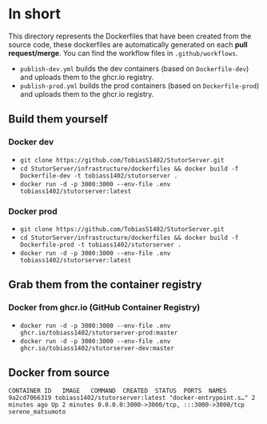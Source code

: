 # In short
This directory represents the Dockerfiles that have been created from the source code, these dockerfiles are automatically generated on each **pull request/merge**. You can find the workflow files in `.github/workflows`.
- `publish-dev.yml` builds the dev containers (based on `Dockerfile-dev`) and uploads them to the ghcr.io registry.
- `publish-prod.yml` builds the prod containers (based on `Dockerfile-prod`) and uploads them to the ghcr.io registry.

## Build them yourself
### Docker dev 

- `git clone https://github.com/TobiasS1402/StutorServer.git`
- `cd StutorServer/infrastructure/dockerfiles && docker build -f Dockerfile-dev -t tobiass1402/stutorserver .`
- `docker run -d -p 3000:3000 --env-file .env tobiass1402/stutorserver:latest`

### Docker prod 
- `git clone https://github.com/TobiasS1402/StutorServer.git`
- `cd StutorServer/infrastructure/dockerfiles && docker build -f Dockerfile-prod -t tobiass1402/stutorserver .`
- `docker run -d -p 3000:3000 --env-file .env tobiass1402/stutorserver:latest`

## Grab them from the container registry
### Docker from ghcr.io (GitHub Container Registry)
- `docker run -d -p 3000:3000 --env-file .env ghcr.io/tobiass1402/stutorserver-prod:master`
- `docker run -d -p 3000:3000 --env-file .env ghcr.io/tobiass1402/stutorserver-dev:master`

## Docker from source
```
CONTAINER ID   IMAGE   COMMAND  CREATED  STATUS  PORTS  NAMES
9a2cd7066319 tobiass1402/stutorserver:latest "docker-entrypoint.s…" 2 minutes ago Up 2 minutes 0.0.0.0:3000->3000/tcp, :::3000->3000/tcp serene_matsumoto
```


